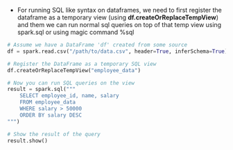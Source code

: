 - For running SQL like syntax on dataframes, we need to first register the dataframe as a temporary view  (using **df.createOrReplaceTempView**) and them we can run normal sql queries on top of that temp view using spark.sql or using magic command %sql

```python
# Assume we have a DataFrame 'df' created from some source
df = spark.read.csv("/path/to/data.csv", header=True, inferSchema=True)

# Register the DataFrame as a temporary SQL view
df.createOrReplaceTempView("employee_data")

# Now you can run SQL queries on the view
result = spark.sql("""
    SELECT employee_id, name, salary
    FROM employee_data
    WHERE salary > 50000
    ORDER BY salary DESC
""")

# Show the result of the query
result.show()
```
